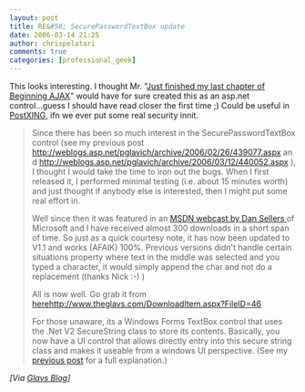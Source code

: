 ```yaml
---
layout: post
title: RE&#58; SecurePasswordTextBox update
date: 2006-03-14 21:25
author: chrispelatari
comments: true
categories: [professional_geek]
---
```


<p>This looks interesting. I thought Mr. "<a href="http://weblogs.asp.net/pglavich/archive/2006/03/12/440050.aspx">Just
finished my last chapter of Beginning AJAX</a>" would have for sure created this
as an asp.net control...guess I should have read closer the first time ;) Could
be useful in <a href="http://postxing.net">PostXING</a>, ifn we ever put some
real security innit.</p>
<blockquote>
  <p>Since there has been so much interest in the SecurePasswordTextBox control
  (see my previous post <a href="http://weblogs.asp.net/pglavich/archive/2006/02/26/439077.aspx">http://weblogs.asp.net/pglavich/archive/2006/02/26/439077.aspx</a> and
  <a href="http://weblogs.asp.net/pglavich/archive/2006/03/12/440052.aspx">http://weblogs.asp.net/pglavich/archive/2006/03/12/440052.aspx</a> ),
  I thought I would take the time to iron out the bugs. When I first released
  it, I performed minimal testing (i.e. about 15 minutes worth) and just thought
  if anybody else is interested, then I might put some real effort in.</p>
  <p>Well since then it was featured in an <a href="http://blogs.msdn.com/dansellers/archive/2006/03/08/546679.aspx">MSDN
  webcast by Dan Sellers </a>of Microsoft and I have received almost 300
  downloads in a short span of time. So just as a quick courtesy note, it has
  now been updated to V1.1 and works (AFAIK) 100%. Previous versions didn't
  handle certain situations property where text in the middle was selected and
  you typed a character, it would simply append the char and not do a
  replacement (thanks Nick :-) )</p>
  <p>All is now well. Go grab it from <a href="http://www.theglavs.com/DownloadItem.aspx?FileID=46">here</a><a href="http://www.theglavs.com/DownloadItem.aspx?FileID=46">http://www.theglavs.com/DownloadItem.aspx?FileID=46</a></p>
  <p>For those unaware, its a Windows Forms TextBox control that uses the .Net
  V2 SecureString class to store its contents. Basically, you now have a UI
  control that allows directly entry into this secure string class and makes it
  useable from a windows UI perspective. (See my <a href="http://weblogs.asp.net/pglavich/archive/2006/02/26/439077.aspx">previous
  post</a> for a full explanation.)</p></blockquote><i>[Via <a href="http://weblogs.asp.net/pglavich/archive/2006/03/14/440191.aspx">Glavs
Blog</a>]</i>
